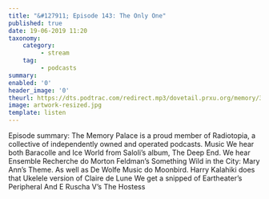 ```yaml
---
title: "&#127911; Episode 143: The Only One"
published: true
date: 19-06-2019 11:20
taxonomy:
    category:
         - stream
    tag:
         - podcasts
summary:
enabled: '0'
header_image: '0'
theurl: https://dts.podtrac.com/redirect.mp3/dovetail.prxu.org/memory/3a0ad06a-82e9-4694-aa85-d05f3bc5712a/thememorypalace.mp3
image: artwork-resized.jpg
template: listen
---
```

 
Episode summary: The Memory Palace is a proud member of Radiotopia, a collective of independently owned and operated podcasts. Music We hear both Baracolle and Ice World from Saloli’s album, The Deep End. We hear Ensemble Recherche do Morton Feldman’s Something Wild in the City: Mary Ann’s Theme. As well as De Wolfe Music do Moonbird. Harry Kalahiki does that Ukelele version of Claire de Lune We get a snipped of Eartheater’s Peripheral And E Ruscha V’s The Hostess

